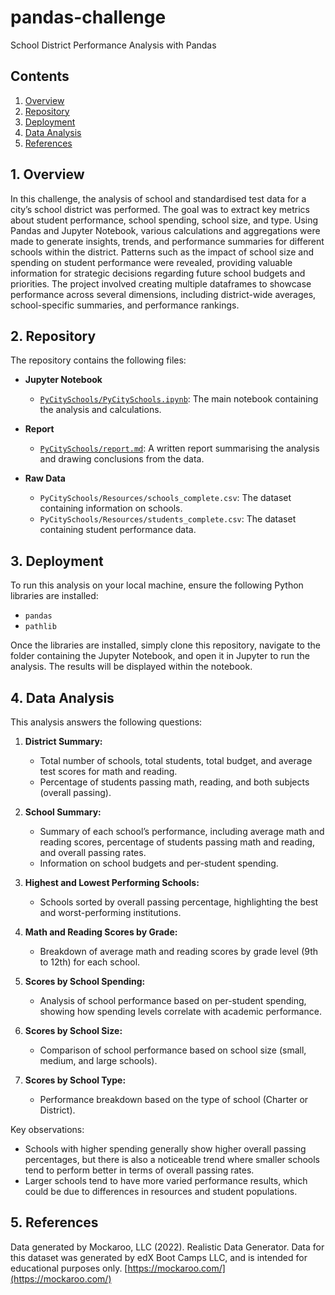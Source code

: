 # pandas-challenge
School District Performance Analysis with Pandas

## Contents
1. [Overview](#1-overview)
2. [Repository](#2-repository)
3. [Deployment](#3-deployment)
4. [Data Analysis](#4-data-analysis)
5. [References](#5-references)

## 1. Overview  
In this challenge, the analysis of school and standardised test data for a city’s school district was performed. The goal was to extract key metrics about student performance, school spending, school size, and type. Using Pandas and Jupyter Notebook, various calculations and aggregations were made to generate insights, trends, and performance summaries for different schools within the district. Patterns such as the impact of school size and spending on student performance were revealed, providing valuable information for strategic decisions regarding future school budgets and priorities. The project involved creating multiple dataframes to showcase performance across several dimensions, including district-wide averages, school-specific summaries, and performance rankings.


## 2. Repository  
The repository contains the following files:

- **Jupyter Notebook**
  - [`PyCitySchools/PyCitySchools.ipynb`](PyCitySchools/PyCitySchools.ipynb): The main notebook containing the analysis and calculations.
  
- **Report**
  - [`PyCitySchools/report.md`](PyCitySchools/report.md): A written report summarising the analysis and drawing conclusions from the data.
  
- **Raw Data**
  - `PyCitySchools/Resources/schools_complete.csv`: The dataset containing information on schools.
  - `PyCitySchools/Resources/students_complete.csv`: The dataset containing student performance data.

## 3. Deployment  
To run this analysis on your local machine, ensure the following Python libraries are installed:

- `pandas`
- `pathlib`

Once the libraries are installed, simply clone this repository, navigate to the folder containing the Jupyter Notebook, and open it in Jupyter to run the analysis. The results will be displayed within the notebook.


## 4. Data Analysis  
This analysis answers the following questions:

1. **District Summary:**
   - Total number of schools, total students, total budget, and average test scores for math and reading.
   - Percentage of students passing math, reading, and both subjects (overall passing).

2. **School Summary:**
   - Summary of each school’s performance, including average math and reading scores, percentage of students passing math and reading, and overall passing rates.
   - Information on school budgets and per-student spending.

3. **Highest and Lowest Performing Schools:**
   - Schools sorted by overall passing percentage, highlighting the best and worst-performing institutions.

4. **Math and Reading Scores by Grade:**
   - Breakdown of average math and reading scores by grade level (9th to 12th) for each school.

5. **Scores by School Spending:**
   - Analysis of school performance based on per-student spending, showing how spending levels correlate with academic performance.

6. **Scores by School Size:**
   - Comparison of school performance based on school size (small, medium, and large schools).

7. **Scores by School Type:**
   - Performance breakdown based on the type of school (Charter or District).


Key observations:
- Schools with higher spending generally show higher overall passing percentages, but there is also a noticeable trend where smaller schools tend to perform better in terms of overall passing rates.
- Larger schools tend to have more varied performance results, which could be due to differences in resources and student populations.


## 5. References  
Data generated by Mockaroo, LLC (2022). Realistic Data Generator. Data for this dataset was generated by edX Boot Camps LLC, and is intended for educational purposes only. [https://mockaroo.com/](https://mockaroo.com/)
